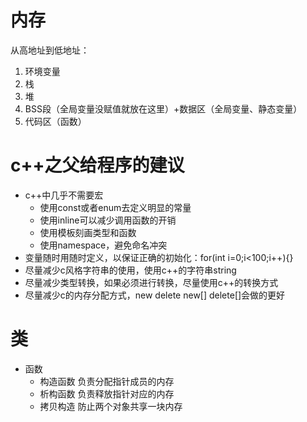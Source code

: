 
# 内存

从高地址到低地址：
1. 环境变量
2. 栈
3. 堆
4. BSS段（全局变量没赋值就放在这里）+数据区（全局变量、静态变量）
5. 代码区（函数）

# c++之父给程序的建议

- c++中几乎不需要宏
    - 使用const或者enum去定义明显的常量
    - 使用inline可以减少调用函数的开销
    - 使用模板刻画类型和函数
    - 使用namespace，避免命名冲突
- 变量随时用随时定义，以保证正确的初始化：for(int i=0;i<100;i++){}
- 尽量减少c风格字符串的使用，使用c++的字符串string
- 尽量减少类型转换，如果必须进行转换，尽量使用c++的转换方式
- 尽量减少c的内存分配方式，new delete new[] delete[]会做的更好

# 类
- 函数
    - 构造函数 负责分配指针成员的内存
    - 析构函数 负责释放指针对应的内存
    - 拷贝构造 防止两个对象共享一块内存
